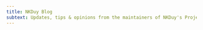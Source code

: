 ```yaml
---
title: NKDuy Blog
subtext: Updates, tips & opinions from the maintainers of NKDuy's Projects.
---
```

